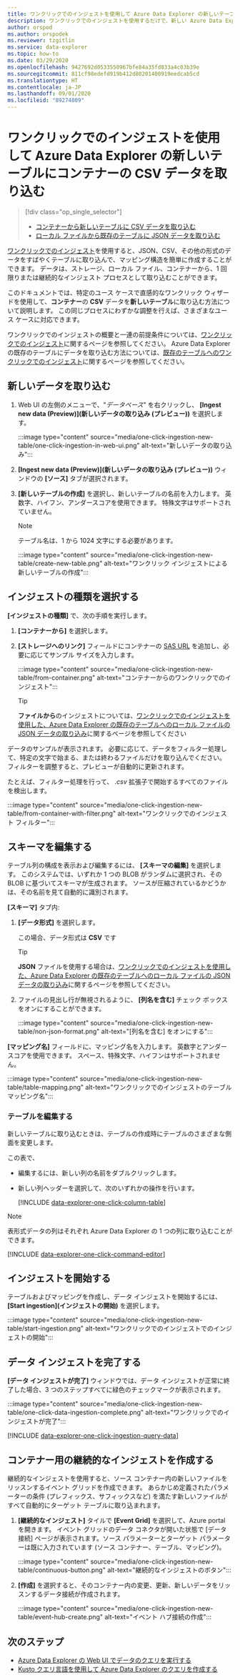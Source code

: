 ```yaml
---
title: ワンクリックでのインジェストを使用して Azure Data Explorer の新しいテーブルにコンテナーの CSV データを取り込む
description: ワンクリックでのインジェストを使用するだけで、新しい Azure Data Explorer テーブルにデータを取り込み (読み込み) ます。
author: orspod
ms.author: orspodek
ms.reviewer: tzgitlin
ms.service: data-explorer
ms.topic: how-to
ms.date: 03/29/2020
ms.openlocfilehash: 9427692d0533550967bfe84a35fd833a4c03b39e
ms.sourcegitcommit: 811cf98edefd919b412d80201400919eedcab5cd
ms.translationtype: HT
ms.contentlocale: ja-JP
ms.lasthandoff: 09/01/2020
ms.locfileid: "89274809"
---
```

# <a name="use-one-click-ingestion-to-ingest-csv-data-from-a-container-to-a-new-table-in-azure-data-explorer"></a>ワンクリックでのインジェストを使用して Azure Data Explorer の新しいテーブルにコンテナーの CSV データを取り込む

> [!div class="op_single_selector"]
> * [コンテナーから新しいテーブルに CSV データを取り込む](one-click-ingestion-new-table.md)
> * [ローカル ファイルから既存のテーブルに JSON データを取り込む](one-click-ingestion-existing-table.md)

[ワンクリックでのインジェスト](ingest-data-one-click.md)を使用すると、JSON、CSV、その他の形式のデータをすばやくテーブルに取り込んで、マッピング構造を簡単に作成することができます。 データは、ストレージ、ローカル ファイル、コンテナーから、1 回限りまたは継続的なインジェスト プロセスとして取り込むことができます。  

このドキュメントでは、特定のユース ケースで直感的なワンクリック ウィザードを使用して、**コンテナー**の **CSV** データを**新しいテーブル**に取り込む方法について説明します。 この同じプロセスにわずかな調整を行えば、さまざまなユース ケースに対応できます。

ワンクリックでのインジェストの概要と一連の前提条件については、[ワンクリックでのインジェスト](ingest-data-one-click.md)に関するページを参照してください。
Azure Data Explorer の既存のテーブルにデータを取り込む方法については、[既存のテーブルへのワンクリックでのインジェスト](one-click-ingestion-existing-table.md)に関するページを参照してください。

## <a name="ingest-new-data"></a>新しいデータを取り込む

1. Web UI の左側のメニューで、"*データベース*" を右クリックし、 **[Ingest new data (Preview)]\(新しいデータの取り込み (プレビュー)\)** を選択します。

    :::image type="content" source="media/one-click-ingestion-new-table/one-click-ingestion-in-web-ui.png" alt-text="新しいデータの取り込み":::

1. **[Ingest new data (Preview)]\(新しいデータの取り込み (プレビュー)\)** ウィンドウの **[ソース]** タブが選択されます。 

1. **[新しいテーブルの作成]** を選択し、新しいテーブルの名前を入力します。 英数字、ハイフン、アンダースコアを使用できます。 特殊文字はサポートされていません。

    > [!NOTE]
    > テーブル名は、1 から 1024 文字にする必要があります。

    :::image type="content" source="media/one-click-ingestion-new-table/create-new-table.png" alt-text="ワンクリック インジェストによる新しいテーブルの作成":::

## <a name="select-an-ingestion-type"></a>インジェストの種類を選択する

**[インジェストの種類]** で、次の手順を実行します。
   
  1. **[コンテナーから]** を選択します。 
  1. **[ストレージへのリンク]** フィールドにコンテナーの [SAS URL](/azure/vs-azure-tools-storage-explorer-blobs#get-the-sas-for-a-blob-container) を追加し、必要に応じてサンプル サイズを入力します。

      :::image type="content" source="media/one-click-ingestion-new-table/from-container.png" alt-text="コンテナーからのワンクリックでのインジェスト":::

     > [!TIP] 
     > **ファイルから**のインジェストについては、[ワンクリックでのインジェストを使用した、Azure Data Explorer の既存のテーブルへのローカル ファイルの JSON データの取り込み](one-click-ingestion-existing-table.md#select-an-ingestion-type)に関するページを参照してください

データのサンプルが表示されます。 必要に応じて、データをフィルター処理して、特定の文字で始まる、または終わるファイルだけを取り込んでください。 フィルターを調整すると、プレビューが自動的に更新されます。

たとえば、フィルター処理を行って、 *.csv* 拡張子で開始するすべてのファイルを検出します。

:::image type="content" source="media/one-click-ingestion-new-table/from-container-with-filter.png" alt-text="ワンクリックでのインジェスト フィルター":::
  
## <a name="edit-the-schema"></a>スキーマを編集する

テーブル列の構成を表示および編集するには、 **[スキーマの編集]** を選択します。 このシステムでは、いずれか 1 つの BLOB がランダムに選択され、その BLOB に基づいてスキーマが生成されます。 ソースが圧縮されているかどうかは、その名前を見て自動的に識別されます。

**[スキーマ]** タブ内:

   1. **[データ形式]** を選択します。

        この場合、データ形式は **CSV** です

        > [!TIP]
        > **JSON** ファイルを使用する場合は、[ワンクリックでのインジェストを使用した、Azure Data Explorer の既存のテーブルへのローカル ファイルの JSON データの取り込み](one-click-ingestion-existing-table.md#edit-the-schema)に関するページを参照してください。

   1. ファイルの見出し行が無視されるように、 **[列名を含む]** チェック ボックスをオンにすることができます。

        :::image type="content" source="media/one-click-ingestion-new-table/non-json-format.png" alt-text="[列名を含む] をオンにする":::

**[マッピング名]** フィールドに、マッピング名を入力します。 英数字とアンダースコアを使用できます。 スペース、特殊文字、ハイフンはサポートされません。

:::image type="content" source="media/one-click-ingestion-new-table/table-mapping.png" alt-text="ワンクリックでのインジェストのテーブル マッピング名":::

### <a name="edit-the-table"></a>テーブルを編集する

新しいテーブルに取り込むときは、テーブルの作成時にテーブルのさまざまな側面を変更します。

この表で、 
 * 編集するには、新しい列の名前をダブルクリックします。
 * 新しい列ヘッダーを選択して、次のいずれかの操作を行います。

    [!INCLUDE [data-explorer-one-click-column-table](includes/data-explorer-one-click-column-table.md)]

  > [!NOTE]
  > 表形式データの列はそれぞれ Azure Data Explorer の 1 つの列に取り込むことができます。

[!INCLUDE [data-explorer-one-click-command-editor](includes/data-explorer-one-click-command-editor.md)]

## <a name="start-ingestion"></a>インジェストを開始する

テーブルおよびマッピングを作成し、データ インジェストを開始するには、 **[Start ingestion]\(インジェストの開始\)** を選択します。

:::image type="content" source="media/one-click-ingestion-new-table/start-ingestion.png" alt-text="ワンクリックでのインジェストでのインジェストの開始":::

## <a name="complete-data-ingestion"></a>データ インジェストを完了する

**[データ インジェストが完了]** ウィンドウでは、データ インジェストが正常に終了した場合、3 つのステップすべてに緑色のチェックマークが表示されます。

:::image type="content" source="media/one-click-ingestion-new-table/one-click-data-ingestion-complete.png" alt-text="ワンクリックでのインジェストが完了"::: 

[!INCLUDE [data-explorer-one-click-ingestion-query-data](includes/data-explorer-one-click-ingestion-query-data.md)]

## <a name="create-continuous-ingestion-for-container"></a>コンテナー用の継続的なインジェストを作成する

継続的なインジェストを使用すると、ソース コンテナー内の新しいファイルをリッスンするイベント グリッドを作成できます。 あらかじめ定義されたパラメーターの条件 (プレフィックス、サフィックスなど) を満たす新しいファイルがすべて自動的にターゲット テーブルに取り込まれます。 

1. **[継続的なインジェスト]** タイルで **[Event Grid]** を選択して、Azure portal を開きます。 イベント グリッドのデータ コネクタが開いた状態で [データ接続] ページが表示されます。ソース パラメーターとターゲット パラメーターは既に入力されています (ソース コンテナー、テーブル、マッピング)。
    
    :::image type="content" source="media/one-click-ingestion-new-table/continuous-button.png" alt-text="継続的なインジェストのボタン":::

1. **[作成]** を選択すると、そのコンテナー内の変更、更新、新しいデータをリッスンするデータ接続が作成されます。 

    :::image type="content" source="media/one-click-ingestion-new-table/event-hub-create.png" alt-text="イベント ハブ接続の作成":::

## <a name="next-steps"></a>次のステップ

* [Azure Data Explorer の Web UI でデータのクエリを実行する](web-query-data.md)
* [Kusto クエリ言語を使用して Azure Data Explorer のクエリを作成する](write-queries.md)
